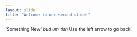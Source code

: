 ```yaml
---
layout: slide
title: "Welcome to our second slide!"
---
```

'Something New' *bud um tish*
Use the left arrow to go back!

